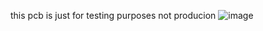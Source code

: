 this pcb is just for testing purposes not producion
![image](https://github.com/user-attachments/assets/c25d86ce-4761-4a53-ad2f-223f4e0edd3a)
